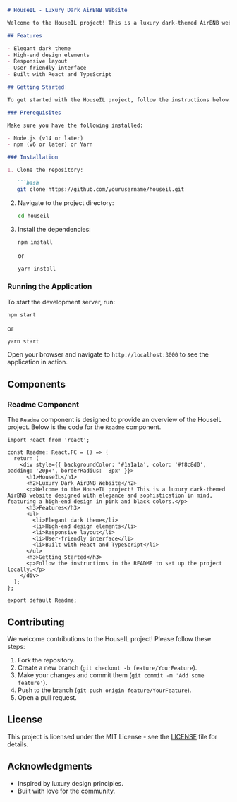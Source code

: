```markdown
# HouseIL - Luxury Dark AirBNB Website

Welcome to the HouseIL project! This is a luxury dark-themed AirBNB website designed with elegance and sophistication in mind, featuring a high-end design in pink and black colors.

## Features

- Elegant dark theme
- High-end design elements
- Responsive layout
- User-friendly interface
- Built with React and TypeScript

## Getting Started

To get started with the HouseIL project, follow the instructions below.

### Prerequisites

Make sure you have the following installed:

- Node.js (v14 or later)
- npm (v6 or later) or Yarn

### Installation

1. Clone the repository:

   ```bash
   git clone https://github.com/yourusername/houseil.git
   ```

2. Navigate to the project directory:

   ```bash
   cd houseil
   ```

3. Install the dependencies:

   ```bash
   npm install
   ```

   or

   ```bash
   yarn install
   ```

### Running the Application

To start the development server, run:

```bash
npm start
```

or

```bash
yarn start
```

Open your browser and navigate to `http://localhost:3000` to see the application in action.

## Components

### Readme Component

The `Readme` component is designed to provide an overview of the HouseIL project. Below is the code for the `Readme` component.

```tsx
import React from 'react';

const Readme: React.FC = () => {
  return (
    <div style={{ backgroundColor: '#1a1a1a', color: '#f8c8d0', padding: '20px', borderRadius: '8px' }}>
      <h1>HouseIL</h1>
      <h2>Luxury Dark AirBNB Website</h2>
      <p>Welcome to the HouseIL project! This is a luxury dark-themed AirBNB website designed with elegance and sophistication in mind, featuring a high-end design in pink and black colors.</p>
      <h3>Features</h3>
      <ul>
        <li>Elegant dark theme</li>
        <li>High-end design elements</li>
        <li>Responsive layout</li>
        <li>User-friendly interface</li>
        <li>Built with React and TypeScript</li>
      </ul>
      <h3>Getting Started</h3>
      <p>Follow the instructions in the README to set up the project locally.</p>
    </div>
  );
};

export default Readme;
```

## Contributing

We welcome contributions to the HouseIL project! Please follow these steps:

1. Fork the repository.
2. Create a new branch (`git checkout -b feature/YourFeature`).
3. Make your changes and commit them (`git commit -m 'Add some feature'`).
4. Push to the branch (`git push origin feature/YourFeature`).
5. Open a pull request.

## License

This project is licensed under the MIT License - see the [LICENSE](LICENSE) file for details.

## Acknowledgments

- Inspired by luxury design principles.
- Built with love for the community.
```